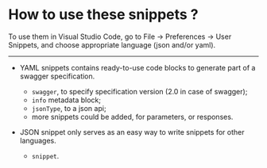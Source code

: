 # How to use these snippets ?

To use them in Visual Studio Code, go to File -> Preferences -> User Snippets, and choose appropriate language (json and/or yaml).

---

- YAML snippets contains ready-to-use code blocks to generate part of a swagger specification.
    - `swagger`, to specify specification version (2.0 in case of swagger);
    - `info` metadata block;
    - `jsonType`, to a json api;
    - more snippets could be added, for parameters, or responses.

- JSON snippet only serves as an easy way to write snippets for other languages.
    - `snippet`.